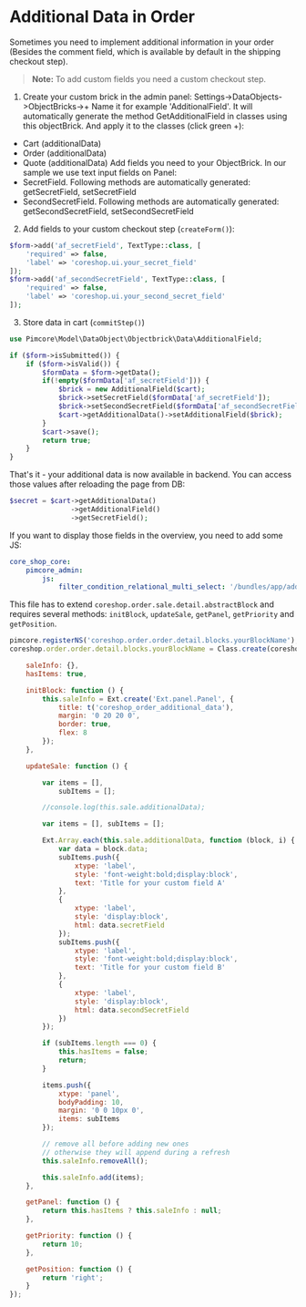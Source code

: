 # Additional Data in Order
Sometimes you need to implement additional information in your order (Besides the comment field, which is available by default in the shipping checkout step).

> **Note:** To add custom fields you need a custom checkout step.

1. Create your custom brick in the admin panel: Settings->DataObjects->ObjectBricks->+
Name it for example 'AdditionalField'. It will automatically generate the method GetAdditionalField in classes using this objectBrick.
And apply it to the classes (click green +):
 - Cart (additionalData)
 - Order (additionalData)
 - Quote (additionalData)
Add fields you need to your ObjectBrick. In our sample we use text input fields on Panel:
 - SecretField.  Following methods are automatically generated: getSecretField, setSecretField
 - SecondSecretField. Following methods are automatically generated: getSecondSecretField, setSecondSecretField

2. Add fields to your custom checkout step (`createForm()`):

```php
$form->add('af_secretField', TextType::class, [
    'required' => false,
    'label' => 'coreshop.ui.your_secret_field'
]);
$form->add('af_secondSecretField', TextType::class, [
    'required' => false,
    'label' => 'coreshop.ui.your_second_secret_field'
]);
```

3. Store data in cart (`commitStep()`)

```php
use Pimcore\Model\DataObject\Objectbrick\Data\AdditionalField;

if ($form->isSubmitted()) {
    if ($form->isValid()) {
        $formData = $form->getData();
        if(!empty($formData['af_secretField'])) {
            $brick = new AdditionalField($cart);
            $brick->setSecretField($formData['af_secretField']);
            $brick->setSecondSecretField($formData['af_secondSecretField']);
            $cart->getAdditionalData()->setAdditionalField($brick);
        }
        $cart->save();
        return true;
    }
}
```

That's it - your additional data is now available in backend.
You can access those values after reloading the page from DB:
```php
$secret = $cart->getAdditionalData()
               ->getAdditionalField()
               ->getSecretField();
```

If you want to display those fields in the overview, you need to add some JS:

```yaml
core_shop_core:
    pimcore_admin:
        js:
            filter_condition_relational_multi_select: '/bundles/app/additionalData.js'
```

This file has to extend `coreshop.order.sale.detail.abstractBlock`
and requires several methods: `initBlock`,  `updateSale`,  `getPanel`,  `getPriority` and `getPosition`.

```js
pimcore.registerNS('coreshop.order.order.detail.blocks.yourBlockName');
coreshop.order.order.detail.blocks.yourBlockName = Class.create(coreshop.order.sale.detail.abstractBlock, {

    saleInfo: {},
    hasItems: true,

    initBlock: function () {
        this.saleInfo = Ext.create('Ext.panel.Panel', {
            title: t('coreshop_order_additional_data'),
            margin: '0 20 20 0',
            border: true,
            flex: 8
        });
    },

    updateSale: function () {

        var items = [],
            subItems = [];

        //console.log(this.sale.additionalData);

        var items = [], subItems = [];

        Ext.Array.each(this.sale.additionalData, function (block, i) {
            var data = block.data;
            subItems.push({
                xtype: 'label',
                style: 'font-weight:bold;display:block',
                text: 'Title for your custom field A'
            },
            {
                xtype: 'label',
                style: 'display:block',
                html: data.secretField
            });
            subItems.push({
                xtype: 'label',
                style: 'font-weight:bold;display:block',
                text: 'Title for your custom field B'
            },
            {
                xtype: 'label',
                style: 'display:block',
                html: data.secondSecretField
            })
        });

        if (subItems.length === 0) {
            this.hasItems = false;
            return;
        }

        items.push({
            xtype: 'panel',
            bodyPadding: 10,
            margin: '0 0 10px 0',
            items: subItems
        });

        // remove all before adding new ones
        // otherwise they will append during a refresh
        this.saleInfo.removeAll();

        this.saleInfo.add(items);
    },

    getPanel: function () {
        return this.hasItems ? this.saleInfo : null;
    },

    getPriority: function () {
        return 10;
    },

    getPosition: function () {
        return 'right';
    }
});
```
